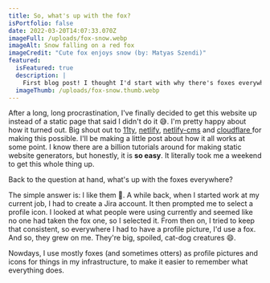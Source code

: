 ```yaml
---
title: So, what's up with the fox?
isPortfolio: false
date: 2022-03-20T14:07:33.070Z
imageFull: /uploads/fox-snow.webp
imageAlt: Snow falling on a red fox
imageCredit: "Cute fox enjoys snow (by: Matyas Szendi)"
featured:
  isFeatured: true
  description: |
    First blog post! I thought I'd start with why there's foxes everywhere.
  imageThumb: /uploads/fox-snow.thumb.webp
---
```

After a long, long procrastination, I've finally decided to get this website up instead of a static page that said I didn't do it 😅. I'm pretty happy about how it turned out. Big shout out to [11ty](https://www.11ty.dev/), [netlify](https://www.netlify.com/), [netlify-cms](https://www.netlifycms.org/) and [cloudflare ](https://www.cloudflare.com/)for making this possible. I'll be making a little post about how it all works at some point. I know there are a billion tutorials around for making static website generators, but honestly, it is **so easy**. It literally took me a weekend to get this whole thing up.

Back to the question at hand, what's up with the foxes everywhere?

The simple answer is: I like them 🥰. A while back, when I started work at my current job, I had to create a Jira account. It then prompted me to select a profile icon. I looked at what people were using currently and seemed like no one had taken the fox one, so I selected it. From then on, I tried to keep that consistent, so everywhere I had to have a profile picture, I'd use a fox. And so, they grew on me. They're big, spoiled, cat-dog creatures 😄.

Nowdays, I use mostly foxes (and sometimes otters) as profile pictures and icons for things in my infrastructure, to make it easier to remember what everything does.